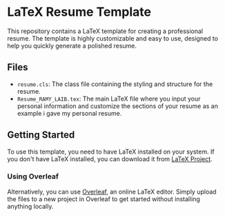 # LaTeX Resume Template

This repository contains a LaTeX template for creating a professional resume. The template is highly customizable and easy to use, designed to help you quickly generate a polished resume.

## Files

- `resume.cls`: The class file containing the styling and structure for the resume.
- `Resume_RAMY_LAIB.tex`: The main LaTeX file where you input your personal information and customize the sections of your resume as an example i gave my personal resume.

## Getting Started

To use this template, you need to have LaTeX installed on your system. If you don't have LaTeX installed, you can download it from [LaTeX Project](https://www.latex-project.org/get/).

### Using Overleaf

Alternatively, you can use [Overleaf](https://www.overleaf.com/), an online LaTeX editor. Simply upload the files to a new project in Overleaf to get started without installing anything locally.

